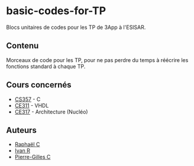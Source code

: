 
# basic-codes-for-TP

Blocs unitaires de codes pour les TP de 3App à l'ESISAR.

## Contenu

Morceaux de code pour les TP, pour ne pas perdre du temps à réécrire les fonctions
standard à chaque TP.

## Cours concernés

+ [CS357](/C) - C
+ [CE311](/VHDL) - VHDL
+ [CE317](/Archi) - Architecture (Nucléo)

## Auteurs

+ [Raphaël C](https://github.com/airCstnr)
+ [Ivan R](https://github.com/Ivan-Roger)
+ [Pierre-Gilles C](https://github.com/Nithraniel)
